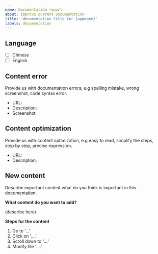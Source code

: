 ```yaml
---
name: Documentation report
about: improve current Documentation
title: 'documentation title for [appname]'
labels: documentation
---
```



## Language

- [ ] Chinese
- [ ] English

## Content error

Provide us with documentation errors, e.g spelling mistake, wrong screenshot, code syntax error.

* URL: 
* Description: 
* Screenshot

## Content optimization

Provide us with content optimization, e.g easy to read, simplify the steps, step by step, precise expression.

* URL: 
* Description: 

## New content

Describe important content what do you think is important in this documentation.

**What content do you want to add?**  

(describe here) 

**Steps for the content**  

1. Go to '...'
2. Click on '....'
3. Scroll down to '....'
4. Modify file '....'
